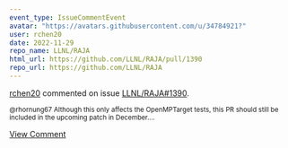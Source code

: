 ```yaml
---
event_type: IssueCommentEvent
avatar: "https://avatars.githubusercontent.com/u/34784921?"
user: rchen20
date: 2022-11-29
repo_name: LLNL/RAJA
html_url: https://github.com/LLNL/RAJA/pull/1390
repo_url: https://github.com/LLNL/RAJA
---
```


<a href='https://github.com/rchen20' target='_blank'>rchen20</a> commented on issue <a href='https://github.com/LLNL/RAJA/pull/1390' target='_blank'>LLNL/RAJA#1390</a>.

<small>@rhornung67 Although this only affects the OpenMPTarget tests, this PR should still be included in the upcoming patch in December....</small>

<a href='https://github.com/LLNL/RAJA/pull/1390' target='_blank'>View Comment</a>